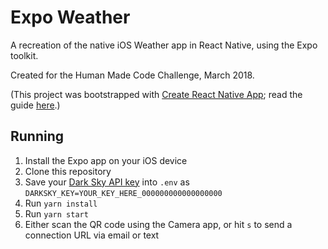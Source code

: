 # Expo Weather

A recreation of the native iOS Weather app in React Native, using the Expo toolkit.

Created for the Human Made Code Challenge, March 2018.

(This project was bootstrapped with [Create React Native App](https://github.com/react-community/create-react-native-app); read the guide [here](https://github.com/react-community/create-react-native-app/blob/master/react-native-scripts/template/README.md).)

## Running

1. Install the Expo app on your iOS device
2. Clone this repository
3. Save your [Dark Sky API key](https://darksky.net/dev/docs) into `.env` as `DARKSKY_KEY=YOUR_KEY_HERE_000000000000000000`
3. Run `yarn install`
4. Run `yarn start`
5. Either scan the QR code using the Camera app, or hit `s` to send a connection URL via email or text


